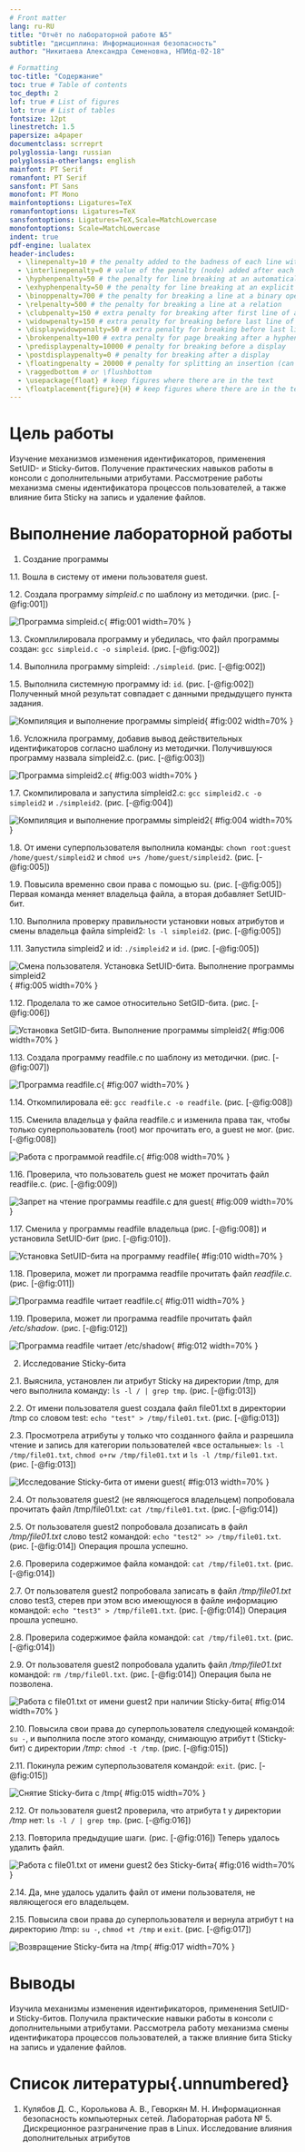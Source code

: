 ```yaml
---
# Front matter
lang: ru-RU
title: "Отчёт по лабораторной работе №5"
subtitle: "дисциплина: Информационная безопасность"
author: "Никитаева Александра Семеновна, НПИбд-02-18"

# Formatting
toc-title: "Содержание"
toc: true # Table of contents
toc_depth: 2
lof: true # List of figures
lot: true # List of tables
fontsize: 12pt
linestretch: 1.5
papersize: a4paper
documentclass: scrreprt
polyglossia-lang: russian
polyglossia-otherlangs: english
mainfont: PT Serif
romanfont: PT Serif
sansfont: PT Sans
monofont: PT Mono
mainfontoptions: Ligatures=TeX
romanfontoptions: Ligatures=TeX
sansfontoptions: Ligatures=TeX,Scale=MatchLowercase
monofontoptions: Scale=MatchLowercase
indent: true
pdf-engine: lualatex
header-includes:
  - \linepenalty=10 # the penalty added to the badness of each line within a paragraph (no associated penalty node) Increasing the value makes tex try to have fewer lines in the paragraph.
  - \interlinepenalty=0 # value of the penalty (node) added after each line of a paragraph.
  - \hyphenpenalty=50 # the penalty for line breaking at an automatically inserted hyphen
  - \exhyphenpenalty=50 # the penalty for line breaking at an explicit hyphen
  - \binoppenalty=700 # the penalty for breaking a line at a binary operator
  - \relpenalty=500 # the penalty for breaking a line at a relation
  - \clubpenalty=150 # extra penalty for breaking after first line of a paragraph
  - \widowpenalty=150 # extra penalty for breaking before last line of a paragraph
  - \displaywidowpenalty=50 # extra penalty for breaking before last line before a display math
  - \brokenpenalty=100 # extra penalty for page breaking after a hyphenated line
  - \predisplaypenalty=10000 # penalty for breaking before a display
  - \postdisplaypenalty=0 # penalty for breaking after a display
  - \floatingpenalty = 20000 # penalty for splitting an insertion (can only be split footnote in standard LaTeX)
  - \raggedbottom # or \flushbottom
  - \usepackage{float} # keep figures where there are in the text
  - \floatplacement{figure}{H} # keep figures where there are in the text
---
```


# Цель работы

Изучение механизмов изменения идентификаторов, применения SetUID- и Sticky-битов. Получение практических навыков работы в консоли с дополнительными 
атрибутами. Рассмотрение работы механизма смены идентификатора процессов пользователей, а также влияние бита Sticky на запись и удаление файлов.

# Выполнение лабораторной работы

1. Создание программы

1.1. Вошла в систему от имени пользователя guest. 

1.2. Создала программу *simpleid.c* по шаблону из методички. (рис. [-@fig:001])

![Программа *simpleid.c*](image/1.png){ #fig:001 width=70% }

1.3. Скомплилировала программу и убедилась, что файл программы создан: `gcc simpleid.c -o simpleid`. (рис. [-@fig:002])

1.4. Выполнила программу simpleid: `./simpleid`. (рис. [-@fig:002])

1.5. Выполнила системную программу id: `id`. (рис. [-@fig:002]) Полученный мной результат совпадает с данными предыдущего пункта задания.

![Компиляция и выполнение программы simpleid](image/2.png){ #fig:002 width=70% }

1.6. Усложнила программу, добавив вывод действительных идентификаторов согласно шаблону из методички. Получившуюся программу назвала simpleid2.c. 
(рис. [-@fig:003])

![Программа *simpleid2.c*](image/3.png){ #fig:003 width=70% }

1.7. Скомпилировала и запустила simpleid2.c: `gcc simpleid2.c -o simpleid2` и `./simpleid2`. (рис. [-@fig:004])

![Компиляция и выполнение программы simpleid2](image/4.png){ #fig:004 width=70% }

1.8. От имени суперпользователя выполнила команды: `chown root:guest /home/guest/simpleid2` и `chmod u+s /home/guest/simpleid2`. (рис. [-@fig:005])

1.9. Повысила временно свои права с помощью su. (рис. [-@fig:005]) Первая команда меняет владельца файла, а вторая добавляет SetUID-бит.

1.10. Выполнила проверку правильности установки новых атрибутов и смены владельца файла simpleid2: `ls -l simpleid2`. (рис. [-@fig:005])

1.11. Запустила simpleid2 и id: `./simpleid2` и `id`. (рис. [-@fig:005])

![Смена пользователя. Установка SetUID-бита. Выполнение программы simpleid2](image/5.png){ #fig:005 width=70% }

1.12. Проделала то же самое относительно SetGID-бита. (рис. [-@fig:006])

![Установка SetGID-бита. Выполнение программы simpleid2](image/6.png){ #fig:006 width=70% }

1.13. Создала программу readfile.c по шаблону из методички. (рис. [-@fig:007])

![Программа *readfile.c*](image/7.png){ #fig:007 width=70% }

1.14. Откомпилировала её: `gcc readfile.c -o readfile`. (рис. [-@fig:008])

1.15. Сменила владельца у файла readfile.c и изменила права так, чтобы только суперпользователь (root) мог прочитать его, a guest не мог. (рис. [-@fig:008])

![Работа с программой *readfile.c*](image/8.png){ #fig:008 width=70% }

1.16. Проверила, что пользователь guest не может прочитать файл readfile.c. (рис. [-@fig:009])

![Запрет на чтение программы *readfile.c* для guest](image/9.png){ #fig:009 width=70% }

1.17. Сменила у программы readfile владельца (рис. [-@fig:008]) и установила SetUID-бит (рис. [-@fig:010]).

![Установка SetUID-бита на программу readfile](image/10.png){ #fig:010 width=70% }

1.18. Проверила, может ли программа readfile прочитать файл *readfile.c*. (рис. [-@fig:011])

![Программа readfile читает *readfile.c*](image/11.png){ #fig:011 width=70% }

1.19. Проверила, может ли программа readfile прочитать файл */etc/shadow*. (рис. [-@fig:012])

![Программа readfile читает */etc/shadow*](image/12.png){ #fig:012 width=70% }


2. Исследование Sticky-бита

2.1. Выяснила, установлен ли атрибут Sticky на директории /tmp, для чего выполнила команду: `ls -l / | grep tmp`. (рис. [-@fig:013])

2.2. От имени пользователя guest создала файл file01.txt в директории /tmp со словом test: `echo "test" > /tmp/file01.txt`. (рис. [-@fig:013])

2.3. Просмотрела атрибуты у только что созданного файла и разрешила чтение и запись для категории пользователей «все остальные»: `ls -l /tmp/file01.txt`, 
`chmod o+rw /tmp/file01.txt` и `ls -l /tmp/file01.txt`. (рис. [-@fig:013])

![Исследование Sticky-бита от имени guest](image/13.png){ #fig:013 width=70% }

2.4. От пользователя guest2 (не являющегося владельцем) попробовала прочитать файл /tmp/file01.txt: `cat /tmp/file01.txt`. (рис. [-@fig:014])

2.5. От пользователя guest2 попробовала дозаписать в файл */tmp/file01.txt* слово test2 командой: `echo "test2" >> /tmp/file01.txt`. (рис. [-@fig:014]) 
Операция прошла успешно.

2.6. Проверила содержимое файла командой: `cat /tmp/file01.txt`. (рис. [-@fig:014])

2.7. От пользователя guest2 попробовала записать в файл */tmp/file01.txt* слово test3, стерев при этом всю имеющуюся в файле информацию командой:
`echo "test3" > /tmp/file01.txt`. (рис. [-@fig:014]) Операция прошла успешно.

2.8. Проверила содержимое файла командой: `cat /tmp/file01.txt`. (рис. [-@fig:014])

2.9. От пользователя guest2 попробовала удалить файл */tmp/file01.txt* командой: `rm /tmp/fileOl.txt`. (рис. [-@fig:014]) Операция была не позволена.

![Работа с *file01.txt* от имени guest2 при наличии Sticky-бита](image/14.png){ #fig:014 width=70% }

2.10. Повысила свои права до суперпользователя следующей командой: `su -`, и выполнила после этого команду, снимающую атрибут t (Sticky-бит) с директории 
*/tmp*: `chmod -t /tmp`. (рис. [-@fig:015])

2.11. Покинула режим суперпользователя командой: `exit`. (рис. [-@fig:015])

![Снятие Sticky-бита с */tmp*](image/15.png){ #fig:015 width=70% }

2.12. От пользователя guest2 проверила, что атрибута t у директории */tmp* нет: `ls -l / | grep tmp`. (рис. [-@fig:016])

2.13. Повторила предыдущие шаги. (рис. [-@fig:016]) Теперь удалось удалить файл.

![Работа с *file01.txt* от имени guest2 без Sticky-бита](image/16.png){ #fig:016 width=70% }

2.14. Да, мне удалось удалить файл от имени пользователя, не являющегося его владельцем.

2.15. Повысила свои права до суперпользователя и вернула атрибут t на директорию /tmp: `su -`, `chmod +t /tmp` и `exit`. (рис. [-@fig:017])

![Возвращение Sticky-бита на */tmp*](image/17.png){ #fig:017 width=70% }

# Выводы

Изучила механизмы изменения идентификаторов, применения SetUID- и Sticky-битов. Получила практические навыки работы в консоли с дополнительными атрибутами. 
Рассмотрела работу механизма смены идентификатора процессов пользователей, а также влияние бита Sticky на запись и удаление файлов.

# Список литературы{.unnumbered}

1. Кулябов Д. С., Королькова А. В., Геворкян М. Н. Информационная безопасность компьютерных сетей. Лабораторная работа № 5. Дискреционное разграничение прав 
в Linux. Исследование влияния дополнительных атрибутов